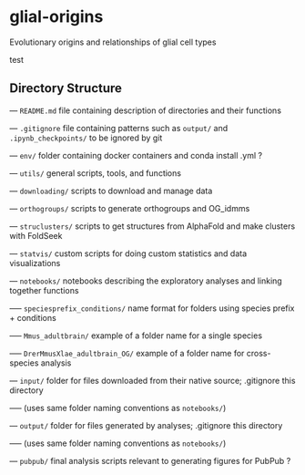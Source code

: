 # glial-origins
Evolutionary origins and relationships of glial cell types

test

## Directory Structure
–– `README.md` file containing description of directories and their functions

–– `.gitignore` file containing patterns such as `output/` and `.ipynb_checkpoints/` to be ignored by git

–– `env/` folder containing docker containers and conda install .yml ?

–– `utils/` general scripts, tools, and functions

–– `downloading/` scripts to download and manage data

–– `orthogroups/`  scripts to generate orthogroups and OG_idmms

–– `struclusters/`  scripts to get structures from AlphaFold and make clusters with FoldSeek

–– `statvis/` custom scripts for doing custom statistics and data visualizations

–– `notebooks/`  notebooks describing the exploratory analyses and linking together functions

––– `speciesprefix_conditions/`  name format for folders using species prefix + conditions

––– `Mmus_adultbrain/`  example of a folder name for a single species

––– `DrerMmusXlae_adultbrain_OG/`  example of a folder name for cross-species analysis

–– `input/`  folder for files downloaded from their native source; .gitignore this directory

––– (uses same folder naming conventions as `notebooks/`)

–– `output/`  folder for files generated by analyses; .gitignore this directory

––– (uses same folder naming conventions as `notebooks/`)

–– `pubpub/` final analysis scripts relevant to generating figures for PubPub ?
